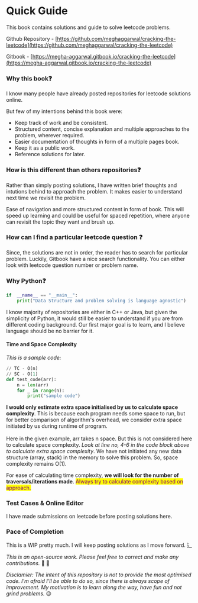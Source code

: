 # Quick Guide

This book contains solutions and guide to solve leetcode problems.

Github Repository - [https://github.com/meghaggarwal/cracking-the-leetcode](https://github.com/meghaggarwal/cracking-the-leetcode)

Gitbook - [https://megha-aggarwal.gitbook.io/cracking-the-leetcode](https://megha-aggarwal.gitbook.io/cracking-the-leetcode)

### Why this book❓
I know many people have already posted repositories for leetcode solutions online. 

But few of my intentions behind this book were:

* Keep track of work and be consistent.
* Structured content, concise explanation and multiple approaches to the problem, wherever required.
* Easier documentation of thoughts in form of a multiple pages book.
* Keep it as a public work.
* Reference solutions for later.

### How is this different than others repositories❓

Rather than simply posting solutions, I have written brief thoughts and intutions behind to approach the problem. It makes easier to understand next time we revisit the problem.

Ease of navigation and more structured content in form of book. This will speed up learning and could be useful for spaced repetition, where anyone can revisit the topic they want and brush up. 

### How can I find a particular leetcode question ❓

Since, the solutions are not in order, the reader has to search for particular problem. Luckily, Gitbook have a nice search functionality. You can either look with leetcode question number or problem name.

### Why Python❓
```python
if  __name__ == "__main__":
    print("Data Structure and problem solving is language agnostic")
```

I know majority of repositories are either in C++ or Java, but given the simplicity of Python, it would still be easier to understand if you are from different coding background.  Our first major goal is to learn, and I believe language should be no barrier for it.

#### Time and Space Complexity

_This is a sample code:_

```python
// TC - O(n)
// SC - O(1)
def test_code(arr):
    n = len(arr)
    for _ in range(n):
        print("sample code")
```

**I would only estimate extra space initialised by us to calculate space complexity**. This is because each program needs some space to run, but for better comparison of algorithm's overhead, we consider extra space initiated by us during runtime of program.\
\
Here in the given example, arr takes n space. But this is not considered here to calculate space complexity. _Look at line no, 4-6 in the code block above to calculate extra space complexity_. We have not initiated any new data structure (array, stack) in the memory to solve this problem. So, space complexity remains O(1).

For ease of calculating time complexity, **we will look for the number of traversals/iterations made**. <mark style="color:purple;">Always try to calculate complexity based on approach.</mark> 

### Test Cases & Online Editor
 I have made submissions on leetcode before posting solutions here.

### Pace of Completion

This is a WIP pretty much. I will keep posting solutions as I move forward. ⻌

_This is an open-source work. Please feel free to correct and make any contributions._ 🙈 🙂

_Disclamier: The intent of this repository is not to provide the most optimised code. I'm afraid I'll be able to do so, since there is always scope of improvement. My motivation is to learn along the way, have fun and not grind problems._ 😉